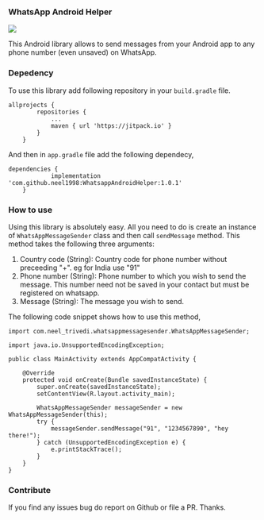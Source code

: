 ### WhatsApp Android Helper

[![](https://jitpack.io/v/neel1998/WhatsappAndroidHelper.svg)](https://jitpack.io/#neel1998/WhatsappAndroidHelper)

This Android library allows to send messages from your Android app to any phone number (even unsaved) on WhatsApp.

### Depedency

To use this library add following repository in your `build.gradle` file.

```
allprojects {
		repositories {
			...
			maven { url 'https://jitpack.io' }
		}
	}
```
And then in `app.gradle` file add the following dependecy,

```
dependencies {
	        implementation 'com.github.neel1998:WhatsappAndroidHelper:1.0.1'
	}
```

### How to use

Using this library is absolutely easy. All you need to do is create an instance of `WhatsAppMessageSender` class and then call `sendMessage` method. This method takes the following three arguments:

1. Country code (String): Country code for phone number without preceeding "+". eg for India use "91"
2. Phone number (String): Phone number to which you wish to send the message. This number need not be saved in your contact but must be registered on whatsapp.
3. Message (String): The message you wish to send.

The following code snippet shows how to use this method,

```
import com.neel_trivedi.whatsappmessagesender.WhatsAppMessageSender;

import java.io.UnsupportedEncodingException;

public class MainActivity extends AppCompatActivity {

    @Override
    protected void onCreate(Bundle savedInstanceState) {
        super.onCreate(savedInstanceState);
        setContentView(R.layout.activity_main);

        WhatsAppMessageSender messageSender = new WhatsAppMessageSender(this);
        try {
            messageSender.sendMessage("91", "1234567890", "hey there!");
        } catch (UnsupportedEncodingException e) {
            e.printStackTrace();
        }
    }
}

```

### Contribute

If you find any issues bug do report on Github or file a PR. Thanks.
